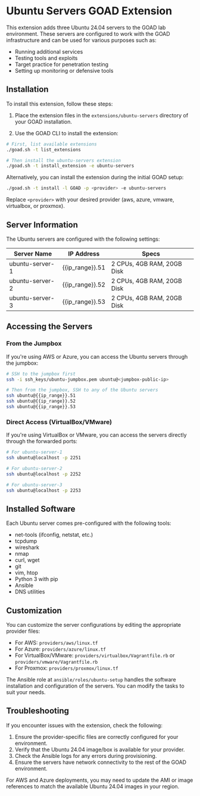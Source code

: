 # Ubuntu Servers GOAD Extension

This extension adds three Ubuntu 24.04 servers to the GOAD lab environment. These servers are configured to work with the GOAD infrastructure and can be used for various purposes such as:

- Running additional services
- Testing tools and exploits
- Target practice for penetration testing
- Setting up monitoring or defensive tools

## Installation

To install this extension, follow these steps:

1. Place the extension files in the `extensions/ubuntu-servers` directory of your GOAD installation.

2. Use the GOAD CLI to install the extension:

```bash
# First, list available extensions
./goad.sh -t list_extensions

# Then install the ubuntu-servers extension
./goad.sh -t install_extension -e ubuntu-servers
```

Alternatively, you can install the extension during the initial GOAD setup:

```bash
./goad.sh -t install -l GOAD -p <provider> -e ubuntu-servers
```

Replace `<provider>` with your desired provider (aws, azure, vmware, virtualbox, or proxmox).

## Server Information

The Ubuntu servers are configured with the following settings:

| Server Name | IP Address | Specs |
|-------------|------------|-------|
| ubuntu-server-1 | {{ip_range}}.51 | 2 CPUs, 4GB RAM, 20GB Disk |
| ubuntu-server-2 | {{ip_range}}.52 | 2 CPUs, 4GB RAM, 20GB Disk |
| ubuntu-server-3 | {{ip_range}}.53 | 2 CPUs, 4GB RAM, 20GB Disk |

## Accessing the Servers

### From the Jumpbox

If you're using AWS or Azure, you can access the Ubuntu servers through the jumpbox:

```bash
# SSH to the jumpbox first
ssh -i ssh_keys/ubuntu-jumpbox.pem ubuntu@<jumpbox-public-ip>

# Then from the jumpbox, SSH to any of the Ubuntu servers
ssh ubuntu@{{ip_range}}.51
ssh ubuntu@{{ip_range}}.52
ssh ubuntu@{{ip_range}}.53
```

### Direct Access (VirtualBox/VMware)

If you're using VirtualBox or VMware, you can access the servers directly through the forwarded ports:

```bash
# For ubuntu-server-1
ssh ubuntu@localhost -p 2251

# For ubuntu-server-2
ssh ubuntu@localhost -p 2252

# For ubuntu-server-3
ssh ubuntu@localhost -p 2253
```

## Installed Software

Each Ubuntu server comes pre-configured with the following tools:

- net-tools (ifconfig, netstat, etc.)
- tcpdump
- wireshark
- nmap
- curl, wget
- git
- vim, htop
- Python 3 with pip
- Ansible
- DNS utilities

## Customization

You can customize the server configurations by editing the appropriate provider files:

- For AWS: `providers/aws/linux.tf`
- For Azure: `providers/azure/linux.tf`
- For VirtualBox/VMware: `providers/virtualbox/Vagrantfile.rb` or `providers/vmware/Vagrantfile.rb`
- For Proxmox: `providers/proxmox/linux.tf`

The Ansible role at `ansible/roles/ubuntu-setup` handles the software installation and configuration of the servers. You can modify the tasks to suit your needs.

## Troubleshooting

If you encounter issues with the extension, check the following:

1. Ensure the provider-specific files are correctly configured for your environment.
2. Verify that the Ubuntu 24.04 image/box is available for your provider.
3. Check the Ansible logs for any errors during provisioning.
4. Ensure the servers have network connectivity to the rest of the GOAD environment.

For AWS and Azure deployments, you may need to update the AMI or image references to match the available Ubuntu 24.04 images in your region.
